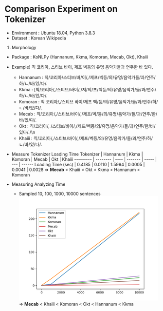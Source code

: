 # Comparison Experiment on Tokenizer
* Environment : Ubuntu 18.04, Python 3.8.3
* Dataset : Korean Wikipedia

1) Morphology
* Package : KoNLPy (Hannanum, Kkma, Komoran, Mecab, Okt), Khaiii
* Example) 칙 코리아, 스티브 바이, 제프 벡등의 유명 음악가들과 연주한 바 있다.
    * Hannanum : 칙/코리아/스티브/바/이/,/제프/벡등/의/유명/음악가들/과/연주/하/ㄴ/바/있/다/.
    * Kkma : [칙/코리아/,/스티브/바이/,/저/의/프/벡등/의/유명/음악가/들/과/연주/하/ㄴ/바/있/다/.
    * Komoran : 칙 코리아/,/스티브 바이/제프 벡/등/의/유명/음악가/들/과/연주/하/ㄴ/바/있/다/.
    * Mecab : 칙/코리아/,/스티브/바이/,/제프/벡/등/의/유명/음악가/들/과/연주/한/바/있/다/.
    * Okt : 칙/코리아/, /스티브/바이/,/제프/벡등/의/유명/음악가/들/과/연주/한/바/있다/./\n
    * Khaiii : 칙/코리아/,/스티브/바이/,/제프/벡등/의/유명/음악가/들/과/연주/하/ㄴ/바/있/다/.
* Measure Tokenizer Loading Time
    Tokenizer | Hannanum | Kkma | Komoran | Mecab | Okt | Khaiii
    --------- | -------- | ---- | ------- | ----- | --- | ------
    Loading Time (sec) | 0.4185 | 0.0110 | 1.5994 | 0.0005 | 0.0041 | 0.0028
    =>  **Mecab** < Khaiii < Okt < Kkma < Hannanum < Komoran

* Measuring Analyzing Time
    * Sampled 10, 100, 1000, 10000 sentences
    ![morph_result](./morph_result.png)
=> **Mecab** < Khaiii < Komoran < Okt < Hannanum < Kkma 
